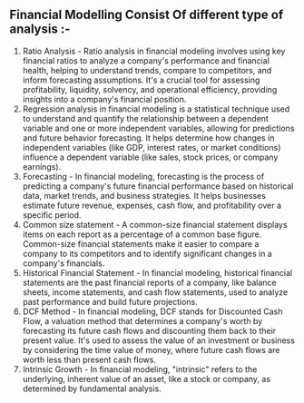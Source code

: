 ## Financial Modelling Consist Of different type of analysis :-
1. Ratio Analysis - Ratio analysis in financial modeling involves using key financial ratios to analyze a company's performance and financial health, helping to understand trends, compare to competitors, and inform forecasting assumptions. It's a crucial tool for assessing profitability, liquidity, solvency, and operational efficiency, providing insights into a company's financial position.
2. Regression analysis in financial modeling is a statistical technique used to understand and quantify the relationship between a dependent variable and one or more independent variables, allowing for predictions and future behavior forecasting. It helps determine how changes in independent variables (like GDP, interest rates, or market conditions) influence a dependent variable (like sales, stock prices, or company earnings).
3. Forecasting - In financial modeling, forecasting is the process of predicting a company's future financial performance based on historical data, market trends, and business strategies. It helps businesses estimate future revenue, expenses, cash flow, and profitability over a specific period.
4. Common size statement - A common-size financial statement displays items on each report as a percentage of a common base figure. Common-size financial statements make it easier to compare a company to its competitors and to identify significant changes in a company's financials.
5. Historical Financial Statement - In financial modeling, historical financial statements are the past financial reports of a company, like balance sheets, income statements, and cash flow statements, used to analyze past performance and build future projections.
6. DCF Method - In financial modeling, DCF stands for Discounted Cash Flow, a valuation method that determines a company's worth by forecasting its future cash flows and discounting them back to their present value. It's used to assess the value of an investment or business by considering the time value of money, where future cash flows are worth less than present cash flows.
7. Intrinsic Growth - In financial modeling, "intrinsic" refers to the underlying, inherent value of an asset, like a stock or company, as determined by fundamental analysis.
  

